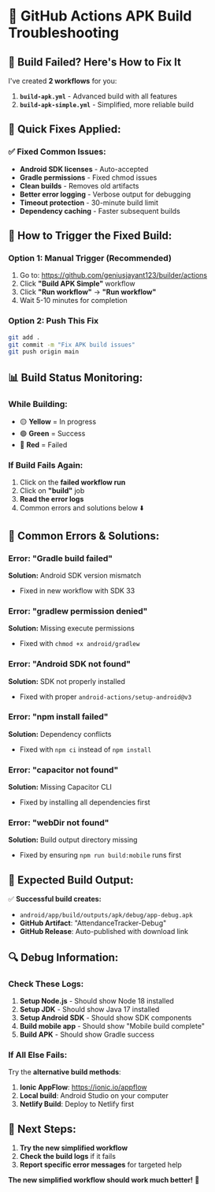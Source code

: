 # 🔧 GitHub Actions APK Build Troubleshooting

## 🚨 **Build Failed? Here's How to Fix It**

I've created **2 workflows** for you:

1. **`build-apk.yml`** - Advanced build with all features
2. **`build-apk-simple.yml`** - Simplified, more reliable build

## 🎯 **Quick Fixes Applied:**

### ✅ **Fixed Common Issues:**

- **Android SDK licenses** - Auto-accepted
- **Gradle permissions** - Fixed chmod issues
- **Clean builds** - Removes old artifacts
- **Better error logging** - Verbose output for debugging
- **Timeout protection** - 30-minute build limit
- **Dependency caching** - Faster subsequent builds

## 🚀 **How to Trigger the Fixed Build:**

### **Option 1: Manual Trigger (Recommended)**

1. Go to: https://github.com/geniusjayant123/builder/actions
2. Click **"Build APK Simple"** workflow
3. Click **"Run workflow"** → **"Run workflow"**
4. Wait 5-10 minutes for completion

### **Option 2: Push This Fix**

```bash
git add .
git commit -m "Fix APK build issues"
git push origin main
```

## 📊 **Build Status Monitoring:**

### **While Building:**

- 🟡 **Yellow** = In progress
- 🟢 **Green** = Success
- 🔴 **Red** = Failed

### **If Build Fails Again:**

1. Click on the **failed workflow run**
2. Click on **"build"** job
3. **Read the error logs**
4. Common errors and solutions below ⬇️

## 🔧 **Common Errors & Solutions:**

### **Error: "Gradle build failed"**

**Solution:** Android SDK version mismatch

- Fixed in new workflow with SDK 33

### **Error: "gradlew permission denied"**

**Solution:** Missing execute permissions

- Fixed with `chmod +x android/gradlew`

### **Error: "Android SDK not found"**

**Solution:** SDK not properly installed

- Fixed with proper `android-actions/setup-android@v3`

### **Error: "npm install failed"**

**Solution:** Dependency conflicts

- Fixed with `npm ci` instead of `npm install`

### **Error: "capacitor not found"**

**Solution:** Missing Capacitor CLI

- Fixed by installing all dependencies first

### **Error: "webDir not found"**

**Solution:** Build output directory missing

- Fixed by ensuring `npm run build:mobile` runs first

## 📱 **Expected Build Output:**

✅ **Successful build creates:**

- `android/app/build/outputs/apk/debug/app-debug.apk`
- **GitHub Artifact**: "AttendanceTracker-Debug"
- **GitHub Release**: Auto-published with download link

## 🔍 **Debug Information:**

### **Check These Logs:**

1. **Setup Node.js** - Should show Node 18 installed
2. **Setup JDK** - Should show Java 17 installed
3. **Setup Android SDK** - Should show SDK components
4. **Build mobile app** - Should show "Mobile build complete"
5. **Build APK** - Should show Gradle success

### **If All Else Fails:**

Try the **alternative build methods**:

1. **Ionic AppFlow**: https://ionic.io/appflow
2. **Local build**: Android Studio on your computer
3. **Netlify Build**: Deploy to Netlify first

## 🎯 **Next Steps:**

1. **Try the new simplified workflow**
2. **Check the build logs** if it fails
3. **Report specific error messages** for targeted help

**The new simplified workflow should work much better!** 🚀
